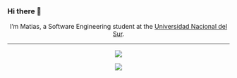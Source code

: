 ### Hi there 👋 


<p align="center">I’m Matias, a Software Engineering student at the <a href="https://uns.edu.ar/">Universidad Nacional del Sur</a>.</p>


___
<p href="https://github.com/MatiChewer" align="center"><img src="https://komarev.com/ghpvc/?username=MatiChewer&style=for-the-badge&label=PROFILE+VIEWS&color=blue"></img></p>
<p href="https://github.com/MatiChewer" align="center"><img src="https://github-readme-stats.vercel.app/api?username=matichewer&show_icons=true&theme=dark&include_all_commits=true&locale=en&custom_title=My+stats+on+Github"></img></p>




<!--


![Chewer](https://github-readme-stats.vercel.app/api?username=matichewer&show_icons=true&theme=dark&include_all_commits=true&locale=en&custom_title=My+stats+on+Github)
![](https://komarev.com/ghpvc/?username=matichewer&color=blue&style=for-the-badge&label=PROFILE+VIEWS) -->
<!-- https://github.com/antonkomarev/github-profile-views-counter -->
